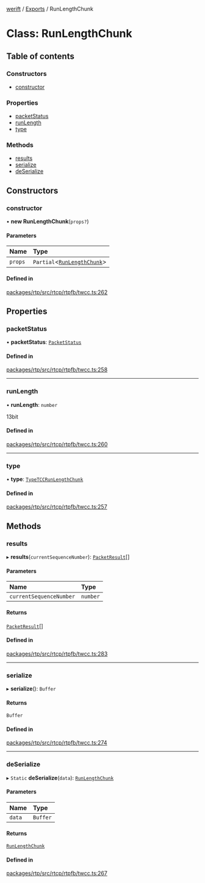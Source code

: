 [werift](../README.md) / [Exports](../modules.md) / RunLengthChunk

# Class: RunLengthChunk

## Table of contents

### Constructors

- [constructor](RunLengthChunk.md#constructor)

### Properties

- [packetStatus](RunLengthChunk.md#packetstatus)
- [runLength](RunLengthChunk.md#runlength)
- [type](RunLengthChunk.md#type)

### Methods

- [results](RunLengthChunk.md#results)
- [serialize](RunLengthChunk.md#serialize)
- [deSerialize](RunLengthChunk.md#deserialize)

## Constructors

### constructor

• **new RunLengthChunk**(`props?`)

#### Parameters

| Name | Type |
| :------ | :------ |
| `props` | `Partial`<[`RunLengthChunk`](RunLengthChunk.md)\> |

#### Defined in

[packages/rtp/src/rtcp/rtpfb/twcc.ts:262](https://github.com/shinyoshiaki/werift-webrtc/blob/f609bd5a/packages/rtp/src/rtcp/rtpfb/twcc.ts#L262)

## Properties

### packetStatus

• **packetStatus**: [`PacketStatus`](../enums/PacketStatus.md)

#### Defined in

[packages/rtp/src/rtcp/rtpfb/twcc.ts:258](https://github.com/shinyoshiaki/werift-webrtc/blob/f609bd5a/packages/rtp/src/rtcp/rtpfb/twcc.ts#L258)

___

### runLength

• **runLength**: `number`

13bit

#### Defined in

[packages/rtp/src/rtcp/rtpfb/twcc.ts:260](https://github.com/shinyoshiaki/werift-webrtc/blob/f609bd5a/packages/rtp/src/rtcp/rtpfb/twcc.ts#L260)

___

### type

• **type**: [`TypeTCCRunLengthChunk`](../enums/PacketChunk.md#typetccrunlengthchunk)

#### Defined in

[packages/rtp/src/rtcp/rtpfb/twcc.ts:257](https://github.com/shinyoshiaki/werift-webrtc/blob/f609bd5a/packages/rtp/src/rtcp/rtpfb/twcc.ts#L257)

## Methods

### results

▸ **results**(`currentSequenceNumber`): [`PacketResult`](PacketResult.md)[]

#### Parameters

| Name | Type |
| :------ | :------ |
| `currentSequenceNumber` | `number` |

#### Returns

[`PacketResult`](PacketResult.md)[]

#### Defined in

[packages/rtp/src/rtcp/rtpfb/twcc.ts:283](https://github.com/shinyoshiaki/werift-webrtc/blob/f609bd5a/packages/rtp/src/rtcp/rtpfb/twcc.ts#L283)

___

### serialize

▸ **serialize**(): `Buffer`

#### Returns

`Buffer`

#### Defined in

[packages/rtp/src/rtcp/rtpfb/twcc.ts:274](https://github.com/shinyoshiaki/werift-webrtc/blob/f609bd5a/packages/rtp/src/rtcp/rtpfb/twcc.ts#L274)

___

### deSerialize

▸ `Static` **deSerialize**(`data`): [`RunLengthChunk`](RunLengthChunk.md)

#### Parameters

| Name | Type |
| :------ | :------ |
| `data` | `Buffer` |

#### Returns

[`RunLengthChunk`](RunLengthChunk.md)

#### Defined in

[packages/rtp/src/rtcp/rtpfb/twcc.ts:267](https://github.com/shinyoshiaki/werift-webrtc/blob/f609bd5a/packages/rtp/src/rtcp/rtpfb/twcc.ts#L267)
